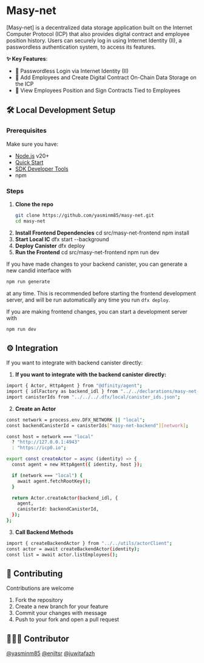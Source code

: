 # Masy-net

[Masy-net] is a decentralized data storage application built on the Internet Computer Protocol (ICP) that also provides digital contract and employee position history. Users can securely log in using Internet Identity (II), a passwordless authentication system, to access its features.

**✨ Key Features**:
- 🔐 Passwordless Login via Internet Identity (II)
- 🚀 Add Employees and Create Digital Contract On-Chain Data Storage on the ICP
- 🤩 View Employees Position and Sign Contracts Tied to Employees

## 🛠️ Local Development Setup
### Prerequisites
Make sure you have:
- [Node.js](https://nodejs.org/) v20+
- [Quick Start](https://internetcomputer.org/docs/current/developer-docs/setup/deploy-locally)
- [SDK Developer Tools](https://internetcomputer.org/docs/current/developer-docs/setup/install)
- npm

### Steps
1. **Clone the repo**
   ```bash
   git clone https://github.com/yasminm85/masy-net.git
   cd masy-net
2. **Install Frontend Dependencies**
  cd src/masy-net-frontend
  npm install
3. **Start Local IC**
  dfx start --background
4. **Deploy Canister**
  dfx deploy
5. **Run the Frontend**
  cd src/masy-net-frontend
  npm run dev

If you have made changes to your backend canister, you can generate a new candid interface with

```bash
npm run generate
```

at any time. This is recommended before starting the frontend development server, and will be run automatically any time you run `dfx deploy`.

If you are making frontend changes, you can start a development server with

```bash
npm run dev
```

## ⚙️ Integration
If you want to integrate with backend canister directly:
1. **If you want to integrate with the backend canister directly:**
```bash
import { Actor, HttpAgent } from "@dfinity/agent";
import { idlFactory as backend_idl } from "../../declarations/masy-net-backend/masy-net-backend.did.js";
import canisterIds from "../../../.dfx/local/canister_ids.json"; 
```
2. **Create an Actor**
```bash
const network = process.env.DFX_NETWORK || "local";
const backendCanisterId = canisterIds["masy-net-backend"][network];

const host = network === "local" 
  ? "http://127.0.0.1:4943" 
  : "https://icp0.io";

export const createActor = async (identity) => {
  const agent = new HttpAgent({ identity, host });

  if (network === "local") {
    await agent.fetchRootKey(); 
  }

  return Actor.createActor(backend_idl, {
    agent,
    canisterId: backendCanisterId,
  });
};
```
3. **Call Backend Methods**
```bash
import { createBackendActor } from "../../utils/actorClient";
const actor = await createBackendActor(identity);
const list = await actor.listEmployees();
```
## 🤝 Contributing
Contributions are welcome
1. Fork the repository
2. Create a new branch for your feature
3. Commit your changes with message
4. Push to your fork and open a pull request

## 👩🏻‍💻 Contributor
[@yasminm85](https://github.com/yasminm85)
[@enjltsr](https://github.com/enjltsr)
[@juwitafazh](https://github.com/juwitafazh)

